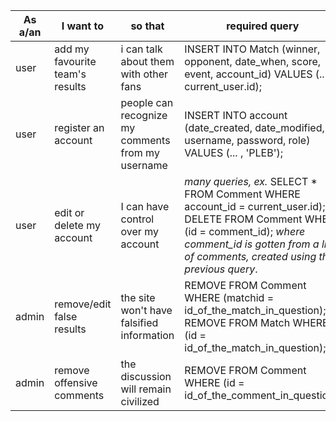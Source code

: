 As a/an | I want to | so that | required query
--- | --- | --- | ---
user | add my favourite team's results | i can talk about them with other fans | INSERT INTO Match (winner, opponent, date_when, score, event, account_id) VALUES (... , current_user.id);
user | register an account | people can recognize my comments from my username | INSERT INTO account (date_created, date_modified, username, password, role) VALUES (... , 'PLEB');
user | edit or delete my account | I can have control over my account | *many queries, ex.* SELECT * FROM Comment WHERE account_id = current_user.id); & DELETE FROM Comment WHERE (id = comment_id);  *where comment_id is gotten from a list of comments, created using the previous query*. 
admin | remove/edit false results | the site won't have falsified information | REMOVE FROM Comment WHERE (matchid = id_of_the_match_in_question); & REMOVE FROM Match WHERE (id = id_of_the_match_in_question);
admin | remove offensive comments | the discussion will remain civilized | REMOVE FROM Comment WHERE (id = id_of_the_comment_in_question); 
